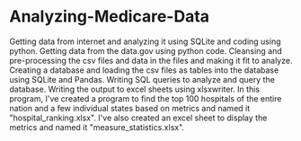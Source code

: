 # Analyzing-Medicare-Data
Getting data from internet and analyzing it using SQLite and coding using python.
Getting data from the data.gov using python code.
Cleansing and pre-processing the csv files and data in the files and making it fit to analyze.
Creating a database and loading the csv files as tables into the database using SQLite and Pandas.
Writing SQL queries to analyze and query the database.
Writing the output to excel sheets using xlsxwriter.
In this program, I've created a program to find the top 100 hospitals of the entire nation and a few individual states based on metrics and named it "hospital_ranking.xlsx".
I've also created an excel sheet to display the metrics and named it "measure_statistics.xlsx".
